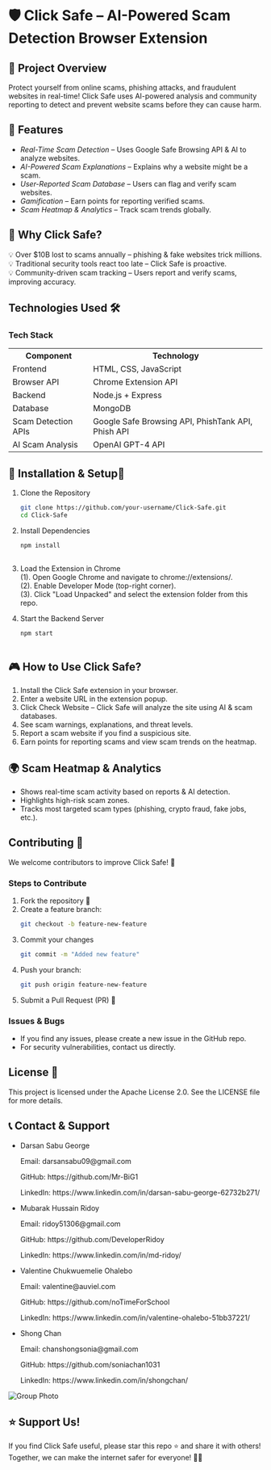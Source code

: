 # 🛡️ Click Safe – AI-Powered Scam Detection Browser Extension

## 📌 Project Overview
Protect yourself from online scams, phishing attacks, and fraudulent websites in real-time!
Click Safe uses AI-powered analysis and community reporting to detect and prevent website scams before they can cause harm.

## 🚀 Features
- *Real-Time Scam Detection* – Uses Google Safe Browsing API & AI to analyze websites.
- *AI-Powered Scam Explanations* – Explains why a website might be a scam.
- *User-Reported Scam Database* – Users can flag and verify scam websites.
- *Gamification* – Earn points for reporting verified scams.
- *Scam Heatmap & Analytics* – Track scam trends globally.

## 📌 Why Click Safe?
💡 Over $10B lost to scams annually – phishing & fake websites trick millions.<br/>
💡 Traditional security tools react too late – Click Safe is proactive.<br/>
💡 Community-driven scam tracking – Users report and verify scams, improving accuracy.<br/>

## Technologies Used 🛠
<div class="container">
    <h3>Tech Stack</h3>
    <table>
        <tr>
            <th>Component</th>
            <th>Technology</th>
        </tr>
        <tr>
            <td>Frontend</td>
            <td>HTML, CSS, JavaScript</td>
        </tr>
        <tr>
            <td>Browser API</td>
            <td>Chrome Extension API</td>
        </tr>
        <tr>
            <td>Backend</td>
            <td>Node.js + Express</td>
        </tr>
        <tr>
            <td>Database</td>
            <td>MongoDB</td>
        </tr>
        <tr>
            <td>Scam Detection APIs</td>
            <td>Google Safe Browsing API, PhishTank API, Phish API</td>
        </tr>
        <tr>
            <td>AI Scam Analysis</td>
            <td>OpenAI GPT-4 API</td>
        </tr>
    </table>
</div>
</body>
</html>


## 🔧 Installation & Setup🚀
1. Clone the Repository
    ```sh
    git clone https://github.com/your-username/Click-Safe.git 
    cd Click-Safe 

2. Install Dependencies <br/>
   ```sh
   npm install 
    
3.  Load the Extension in Chrome <br/>
(1). Open Google Chrome and navigate to chrome://extensions/. <br/>
(2). Enable Developer Mode (top-right corner). <br/>
(3). Click "Load Unpacked" and select the extension folder from this repo. <br/>
    
4. Start the Backend Server
   ```sh
   npm start 
 
## 🎮 How to Use Click Safe?
1. Install the Click Safe extension in your browser.
2. Enter a website URL in the extension popup.
3. Click Check Website – Click Safe will analyze the site using AI & scam databases.
4. See scam warnings, explanations, and threat levels.
5. Report a scam website if you find a suspicious site.
6. Earn points for reporting scams and view scam trends on the heatmap.

## 🌍 Scam Heatmap & Analytics
- Shows real-time scam activity based on reports & AI detection.
- Highlights high-risk scam zones.
- Tracks most targeted scam types (phishing, crypto fraud, fake jobs, etc.).

## Contributing 🤝
We welcome contributors to improve Click Safe! 🚀

### Steps to Contribute
1. Fork the repository 🍴
2. Create a feature branch:
   ```sh
   git checkout -b feature-new-feature
3. Commit your changes
   ```sh
   git commit -m "Added new feature" 
4. Push your branch:
   ```sh
   git push origin feature-new-feature
5. Submit a Pull Request (PR) 📢

### Issues & Bugs
- If you find any issues, please create a new issue in the GitHub repo.
- For security vulnerabilities, contact us directly.

## License 📝
This project is licensed under the Apache License 2.0. See the LICENSE file for more details.

## 📞 Contact & Support
- Darsan Sabu George 
  <p> Email: darsansabu09@gmail.com </p>
  <p> GitHub: https://github.com/Mr-BiG1 </p>
  <p> LinkedIn: https://www.linkedin.com/in/darsan-sabu-george-62732b271/ </p>

- Mubarak Hussain Ridoy
  <p> Email: ridoy51306@gmail.com </p>
  <p> GitHub: https://github.com/DeveloperRidoy </p>
  <p> LinkedIn: https://www.linkedin.com/in/md-ridoy/ </p>

- Valentine Chukwuemelie Ohalebo 
  <p> Email: valentine@auviel.com </p>
  <p> GitHub: https://github.com/noTimeForSchool </p>
  <p> LinkedIn: https://www.linkedin.com/in/valentine-ohalebo-51bb37221/ </p>

- Shong Chan
  <p> Email: chanshongsonia@gmail.com </p>
  <p> GitHub: https://github.com/soniachan1031 </p>
  <p> LinkedIn: https://www.linkedin.com/in/shongchan/ </p>

![Group Photo](https://github.com/user-attachments/assets/9d573621-4056-4ea3-ad70-9d4226692ed1)

## ⭐ Support Us!
If you find Click Safe useful, please star this repo ⭐ and share it with others!
Together, we can make the internet safer for everyone! 🚀💙


